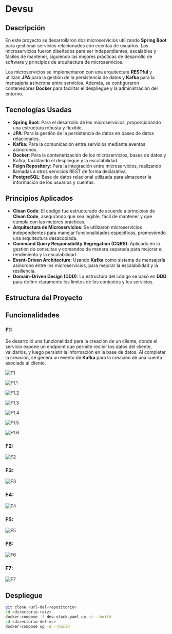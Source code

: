 # Devsu

## Descripción

En este proyecto se desarrollaron dos microservicios utilizando **Spring Boot** para gestionar servicios relacionados con cuentas de usuarios. Los microservicios fueron diseñados para ser independientes, escalables y fáciles de mantener, siguiendo las mejores prácticas de desarrollo de software y principios de arquitectura de microservicios.

Los microservicios se implementaron con una arquitectura **RESTful** y utilizan **JPA** para la gestión de la persistencia de datos y **Kafka** para la mensajería asíncrona entre servicios. Además, se configuraron contenedores **Docker** para facilitar el despliegue y la administración del entorno.

## Tecnologías Usadas

- **Spring Boot**: Para el desarrollo de los microservicios, proporcionando una estructura robusta y flexible.
- **JPA**: Para la gestión de la persistencia de datos en bases de datos relacionales.
- **Kafka**: Para la comunicación entre servicios mediante eventos asíncronos.
- **Docker**: Para la contenerización de los microservicios, bases de datos y Kafka, facilitando el despliegue y la escalabilidad.
- **Feign Repository**: Para la integración entre microservicios, realizando llamadas a otros servicios REST de forma declarativa.
- **PostgreSQL**: Base de datos relacional utilizada para almacenar la información de los usuarios y cuentas.

## Principios Aplicados

- **Clean Code**: El código fue estructurado de acuerdo a principios de **Clean Code**, asegurando que sea legible, fácil de mantener y que cumpla con las mejores prácticas.
- **Arquitectura de Microservicios**: Se utilizaron microservicios independientes para manejar funcionalidades específicas, promoviendo una arquitectura desacoplada.
- **Command Query Responsibility Segregation (CQRS)**: Aplicado en la gestión de consultas y comandos de manera separada para mejorar el rendimiento y la escalabilidad.
- **Event-Driven Architecture**: Usando **Kafka** como sistema de mensajería asíncrono entre los microservicios, para mejorar la escalabilidad y la resiliencia.
- **Domain-Driven Design (DDD)**: La estructura del código se basó en **DDD** para definir claramente los límites de los contextos y los servicios.

## Estructura del Proyecto


## Funcionalidades

### F1: 

Se desarrolló una funcionalidad para la creación de un cliente, donde el servicio expone un endpoint que permite recibir los datos del cliente, validarlos, y luego persistir la información en la base de datos. Al completar la creación, se genera un evento de **Kafka** para la creación de una cuenta asociada al cliente.


![F1](https://raw.githubusercontent.com/juancuero/microservices-clean-code/main/screenshots/F1.png)

![F1.1](https://raw.githubusercontent.com/juancuero/microservices-clean-code/main/screenshots/F1.1.png)

![F1.2](https://raw.githubusercontent.com/juancuero/microservices-clean-code/main/screenshots/F1.2.png)

![F1.3](https://raw.githubusercontent.com/juancuero/microservices-clean-code/main/screenshots/F1.3.png)

![F1.4](https://raw.githubusercontent.com/juancuero/microservices-clean-code/main/screenshots/F1.4.png)

![F1.5](https://raw.githubusercontent.com/juancuero/microservices-clean-code/main/screenshots/F1.5.png)

![F1.6](https://raw.githubusercontent.com/juancuero/microservices-clean-code/main/screenshots/F1.6.png)



### F2:

![F2](https://raw.githubusercontent.com/juancuero/microservices-clean-code/main/screenshots/F2.png)

### F3:

![F3](https://raw.githubusercontent.com/juancuero/microservices-clean-code/main/screenshots/F3.png)

### F4:

![F4](https://raw.githubusercontent.com/juancuero/microservices-clean-code/main/screenshots/F4.png)

### F5:

![F5](https://raw.githubusercontent.com/juancuero/microservices-clean-code/main/screenshots/F5.png)

### F6:

![F6](https://raw.githubusercontent.com/juancuero/microservices-clean-code/main/screenshots/F6.png)

### F7:

![F7](https://raw.githubusercontent.com/juancuero/microservices-clean-code/main/screenshots/F7.png)


## Despliegue

```bash
git clone <url-del-repositorio>
cd <directorio-raiz>
docker-compose -f dev-stack.yaml up -d --build
cd <directorio-del-ms>
docker-compose up -d --build
